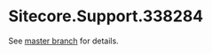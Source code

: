 # Sitecore.Support.338284

See [master branch](https://github.com/sitecoresupport/Sitecore.Support.338284) for details.